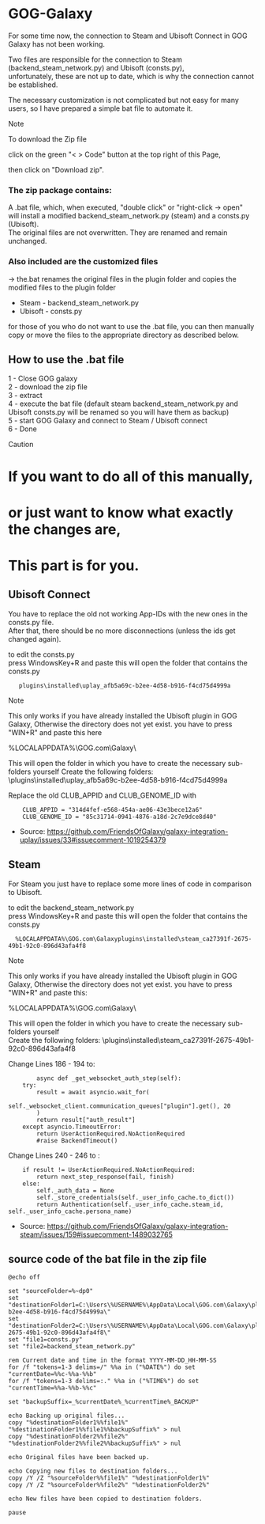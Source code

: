 # GOG-Galaxy
For some time now, the connection to Steam and Ubisoft Connect in GOG Galaxy has not been working.  

Two files are responsible for the connection to Steam (backend_steam_network.py) and Ubisoft (consts.py),  
unfortunately, these are not up to date, which is why the connection cannot be established.

The necessary customization is not complicated but not easy for many users, so I have prepared a simple bat file to automate it.

> [!NOTE]
>To download the Zip file
> 
> click on the green "< > Code" button at the top right of this Page,
>
> then click on "Download zip". 

### The zip package contains: 

A .bat file, which, when executed, "double click" or "right-click -> open"  
will install a modified backend_steam_network.py (steam) and a consts.py (Ubisoft).  
The original files are not overwritten. They are renamed and remain unchanged.

### Also included are the customized files  
 -> the.bat renames the original files in the plugin folder and copies the modified files to the plugin folder 
- Steam - backend_steam_network.py  
- Ubisoft - consts.py
  
for those of you who do not want to use the .bat file, 
you can then manually copy or move the files to the appropriate directory as described below.

## How to use the .bat file 
1 - Close GOG galaxy  
2 - download the zip file  
3 - extract  
4 - execute the bat file (default steam backend_steam_network.py and Ubisoft consts.py will be renamed so you will have them as backup)  
5 - start GOG Galaxy and connect to Steam / Ubisoft connect  
6 - Done  


    

  

> [!CAUTION]
> # If you want to do all of this manually,
> # or just want to know what exactly the changes are,
> # This part is for you.



    
    


## Ubisoft Connect  

You have to replace the old not working App-IDs with the new ones in the consts.py file.  
After that, there should be no more disconnections (unless the ids get changed again).  

to edit the consts.py  
press WindowsKey+R and paste 
this will open the folder that contains the consts.py

 
       plugins\installed\uplay_afb5a69c-b2ee-4d58-b916-f4cd75d4999a

> [!NOTE]
> This only works if you have already installed the Ubisoft plugin in GOG Galaxy,
> Otherwise the directory does not yet exist.
> you have to press "WIN+R" and paste this here
> 
> %LOCALAPPDATA%\GOG.com\Galaxy\
> 
> This will open the folder in which you have to create the necessary sub-folders yourself
> Create the following folders: \plugins\installed\uplay_afb5a69c-b2ee-4d58-b916-f4cd75d4999a

Replace the old CLUB_APPID and CLUB_GENOME_ID with  

        CLUB_APPID = "314d4fef-e568-454a-ae06-43e3bece12a6"
        CLUB_GENOME_ID = "85c31714-0941-4876-a18d-2c7e9dce8d40"

 - Source: https://github.com/FriendsOfGalaxy/galaxy-integration-uplay/issues/33#issuecomment-1019254379  


## Steam  
For Steam you just have to replace some more lines of code in comparison to Ubisoft.

to edit the backend_steam_network.py  
press WindowsKey+R and paste 
this will open the folder that contains the consts.py


      %LOCALAPPDATA%\GOG.com\Galaxyplugins\installed\steam_ca27391f-2675-49b1-92c0-896d43afa4f8

> [!NOTE]
> This only works if you have already installed the Ubisoft plugin in GOG Galaxy,
> Otherwise the directory does not yet exist.
> you have to press "WIN+R" and paste this:
>   
> %LOCALAPPDATA%\GOG.com\Galaxy\
>   
> This will open the folder in which you have to create the necessary sub-folders yourself  
> Create the following folders: \plugins\installed\steam_ca27391f-2675-49b1-92c0-896d43afa4f8

Change Lines 186 - 194 to:


            async def _get_websocket_auth_step(self):
        try:
            result = await asyncio.wait_for(
                self._websocket_client.communication_queues["plugin"].get(), 20
            )
            return result["auth_result"]
        except asyncio.TimeoutError:
            return UserActionRequired.NoActionRequired
            #raise BackendTimeout() 


Change Lines 240 - 246 to :

        if result != UserActionRequired.NoActionRequired:
            return next_step_response(fail, finish)
        else:
            self._auth_data = None
            self._store_credentials(self._user_info_cache.to_dict())
            return Authentication(self._user_info_cache.steam_id, self._user_info_cache.persona_name)

            
  - Source: https://github.com/FriendsOfGalaxy/galaxy-integration-steam/issues/159#issuecomment-1489032765

## source code of the bat file in the zip file  


```        
@echo off

set "sourceFolder=%~dp0"
set "destinationFolder1=C:\Users\%USERNAME%\AppData\Local\GOG.com\Galaxy\plugins\installed\uplay_afb5a69c-b2ee-4d58-b916-f4cd75d4999a\"
set "destinationFolder2=C:\Users\%USERNAME%\AppData\Local\GOG.com\Galaxy\plugins\installed\steam_ca27391f-2675-49b1-92c0-896d43afa4f8\"
set "file1=consts.py"
set "file2=backend_steam_network.py"

rem Current date and time in the format YYYY-MM-DD_HH-MM-SS
for /f "tokens=1-3 delims=/" %%a in ("%DATE%") do set "currentDate=%%c-%%a-%%b"
for /f "tokens=1-3 delims=:." %%a in ("%TIME%") do set "currentTime=%%a-%%b-%%c"

set "backupSuffix=_%currentDate%_%currentTime%_BACKUP"

echo Backing up original files...
copy "%destinationFolder1%%file1%" "%destinationFolder1%%file1%%backupSuffix%" > nul
copy "%destinationFolder2%%file2%" "%destinationFolder2%%file2%%backupSuffix%" > nul

echo Original files have been backed up.

echo Copying new files to destination folders...
copy /Y /Z "%sourceFolder%%file1%" "%destinationFolder1%"
copy /Y /Z "%sourceFolder%%file2%" "%destinationFolder2%"

echo New files have been copied to destination folders.

pause
```
